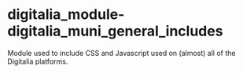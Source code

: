 # digitalia_module-digitalia_muni_general_includes
Module used to include CSS and Javascript used on (almost) all of the Digitalia platforms.
